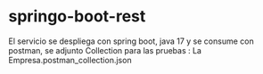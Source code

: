 # springo-boot-rest

El servicio se despliega con spring boot, java 17 y se consume con postman, se adjunto Collection para las pruebas : La Empresa.postman_collection.json
